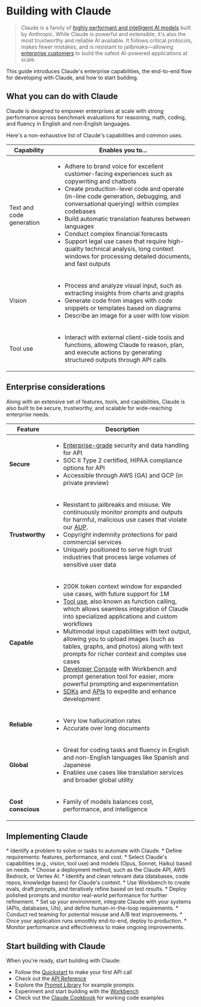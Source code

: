 # Building with Claude

> Claude is a family of [highly performant and intelligent AI models](/en/docs/about-claude/models) built by Anthropic. While Claude is powerful and extensible, it's also the most trustworthy and reliable AI available. It follows critical protocols, makes fewer mistakes, and is resistant to jailbreaks—allowing [enterprise customers](https://claude.com/customers) to build the safest AI-powered applications at scale.

This guide introduces Claude's enterprise capabilities, the end-to-end flow for developing with Claude, and how to start building.

## What you can do with Claude

Claude is designed to empower enterprises at scale with strong performance across benchmark evaluations for reasoning, math, coding, and fluency in English and non-English languages.

Here's a non-exhaustive list of Claude's capabilities and common uses.

| Capability               | Enables you to...                                                                                                                                                                                                                                                                                                                                                                                                                                                                                                                |
| ------------------------ | -------------------------------------------------------------------------------------------------------------------------------------------------------------------------------------------------------------------------------------------------------------------------------------------------------------------------------------------------------------------------------------------------------------------------------------------------------------------------------------------------------------------------------- |
| Text and code generation | <ul><li>Adhere to brand voice for excellent customer-facing experiences such as copywriting and chatbots</li><li>Create production-level code and operate (in-line code generation, debugging, and conversational querying) within complex codebases</li><li>Build automatic translation features between languages</li><li>Conduct complex financial forecasts</li><li>Support legal use cases that require high-quality technical analysis, long context windows for processing detailed documents, and fast outputs</li></ul> |
| Vision                   | <ul><li>Process and analyze visual input, such as extracting insights from charts and graphs</li><li>Generate code from images with code snippets or templates based on diagrams</li><li>Describe an image for a user with low vision</li></ul>                                                                                                                                                                                                                                                                                  |
| Tool use                 | <ul><li>Interact with external client-side tools and functions, allowing Claude to reason, plan, and execute actions by generating structured outputs through API calls</li></ul>                                                                                                                                                                                                                                                                                                                                                |

## Enterprise considerations

Along with an extensive set of features, tools, and capabilities, Claude is also built to be secure, trustworthy, and scalable for wide-reaching enterprise needs.

| Feature            | Description                                                                                                                                                                                                                                                                                                                                                                                                                                                                                                                                                                                                                                                                                                                                                                                     |
| ------------------ | ----------------------------------------------------------------------------------------------------------------------------------------------------------------------------------------------------------------------------------------------------------------------------------------------------------------------------------------------------------------------------------------------------------------------------------------------------------------------------------------------------------------------------------------------------------------------------------------------------------------------------------------------------------------------------------------------------------------------------------------------------------------------------------------------- |
| **Secure**         | <ul><li><a href="https://trust.anthropic.com/">Enterprise-grade</a> security and data handling for API</li><li>SOC II Type 2 certified, HIPAA compliance options for API</li><li>Accessible through AWS (GA) and GCP (in private preview)</li></ul>                                                                                                                                                                                                                                                                                                                                                                                                                                                                                                                                             |
| **Trustworthy**    | <ul><li>Resistant to jailbreaks and misuse. We continuously monitor prompts and outputs for harmful, malicious use cases that violate our <a href="https://www.anthropic.com/legal/aup">AUP</a>.</li><li>Copyright indemnity protections for paid commercial services</li><li>Uniquely positioned to serve high trust industries that process large volumes of sensitive user data</li></ul>                                                                                                                                                                                                                                                                                                                                                                                                    |
| **Capable**        | <ul><li>200K token context window for expanded use cases, with future support for 1M</li><li><a href="/en/docs/agents-and-tools/tool-use/overview">Tool use</a>, also known as function calling, which allows seamless integration of Claude into specialized applications and custom workflows</li><li>Multimodal input capabilities with text output, allowing you to upload images (such as tables, graphs, and photos) along with text prompts for richer context and complex use cases</li><li><a href="https://console.anthropic.com">Developer Console</a> with Workbench and prompt generation tool for easier, more powerful prompting and experimentation</li><li><a href="/en/api/client-sdks">SDKs</a> and <a href="/en/api">APIs</a> to expedite and enhance development</li></ul> |
| **Reliable**       | <ul><li>Very low hallucination rates</li><li>Accurate over long documents</li></ul>                                                                                                                                                                                                                                                                                                                                                                                                                                                                                                                                                                                                                                                                                                             |
| **Global**         | <ul><li>Great for coding tasks and fluency in English and non-English languages like Spanish and Japanese</li><li>Enables use cases like translation services and broader global utility</li></ul>                                                                                                                                                                                                                                                                                                                                                                                                                                                                                                                                                                                              |
| **Cost conscious** | <ul><li>Family of models balances cost, performance, and intelligence</li></ul>                                                                                                                                                                                                                                                                                                                                                                                                                                                                                                                                                                                                                                                                                                                 |

## Implementing Claude

<Steps>
  <Step title="Scope your use case">
    * Identify a problem to solve or tasks to automate with Claude.
    * Define requirements: features, performance, and cost.
  </Step>

  <Step title="Design your integration">
    * Select Claude's capabilities (e.g., vision, tool use) and models (Opus, Sonnet, Haiku) based on needs.
    * Choose a deployment method, such as the Claude API, AWS Bedrock, or Vertex AI.
  </Step>

  <Step title="Prepare your data">
    * Identify and clean relevant data (databases, code repos, knowledge bases) for Claude's context.
  </Step>

  <Step title="Develop your prompts">
    * Use Workbench to create evals, draft prompts, and iteratively refine based on test results.
    * Deploy polished prompts and monitor real-world performance for further refinement.
  </Step>

  <Step title="Implement Claude">
    * Set up your environment, integrate Claude with your systems (APIs, databases, UIs), and define human-in-the-loop requirements.
  </Step>

  <Step title="Test your system">
    * Conduct red teaming for potential misuse and A/B test improvements.
  </Step>

  <Step title="Deploy to production">
    * Once your application runs smoothly end-to-end, deploy to production.
  </Step>

  <Step title="Monitor and improve">
    * Monitor performance and effectiveness to make ongoing improvements.
  </Step>
</Steps>

## Start building with Claude

When you're ready, start building with Claude:

* Follow the [Quickstart](/en/resources/quickstarts) to make your first API call
* Check out the [API Reference](/en/api)
* Explore the [Prompt Library](/en/resources/prompt-library/library) for example prompts
* Experiment and start building with the [Workbench](https://console.anthropic.com)
* Check out the [Claude Cookbook](https://github.com/anthropics/anthropic-cookbook) for working code examples
